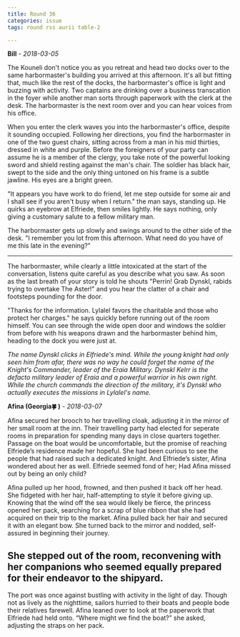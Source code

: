 ```yaml
---
title: Round 36
categories: issue
tags: round rss aurii table-2

---
```


**Bill** - *2018-03-05*

The Kouneli don't notice you as you retreat and head two docks over to the same harbormaster's building you arrived at this afternoon. It's all but fitting that, much like the rest of the docks, the harbormaster's office is light and buzzing with activity. Two captains are drinking over a business transcation in the foyer while another man sorts through paperwork with the clerk at the desk. The harbormaster is the next room over and you can hear voices from his office.

When you enter the clerk waves you into the harbormaster's office, despite it sounding occupied. Following her directions, you find the harbormaster in one of the two guest chairs, sitting across from a man in his mid thirties, dressed in white and purple. Before the foreigners of your party can assume he is a member of the clergy, you take note of the powerful looking sword and shield resting against the man's chair. The soldier has black hair, swept to the side and the only thing untoned on his frame is a subtle jawline. His eyes are a bright green.

"It appears you have work to do friend, let me step outside for some air and I shall see if you aren't busy when I return." the man says, standing up. He quirks an eyebrow at Elfriede, then smiles lightly. He says nothing, only giving a customary salute to a fellow military man. 

The harbormaster gets up slowly and swings around to the other side of the desk. "I remember you lot from this afternoon. What need do you have of me this late in the evening?"

- - -

The harbormaster, while clearly a little intoxicated at the start of the conversation, listens quite careful as you describe what you saw. As soon as the last breath of your story is told he shouts "Perrin! Grab Dynskl, rabids trying to overtake The Aster!" and you hear the clatter of a chair and footsteps pounding for the door. 

"Thanks for the information. Lylalel favors the charitable and those who protect her charges." he says quickly before running out of the room himself. You can see through the wide open door and windows the soldier from before with his weapons drawn and the harbormaster behind him, heading to the dock you were just at.

*The name Dynskl clicks in Elfriede's mind. While the young knight had only seen him from afar, there was no way he could forget the name of the Knight's Commander, leader of the Eraia Military. Dynskl Kelrr is the defacto military leader of Eraia and a powerful warrior in his own right. While the church commands the direction of the military, it's Dynskl who actually executes the missions in Lylalel's name.*

**Afina (Georgia🍀 )** - *2018-03-07*

Afina secured her brooch to her travelling cloak, adjusting it in the mirror of her small room at the inn. Their travelling party had elected for seperate rooms in preparation for spending many days in close quarters together. Passage on the boat would be uncomfortable, but the promise of reaching Elfriede’s residence made her hopeful. She had been curious to see the people that had raised such a dedicated knight. And Elfriede’s sister, Afina wondered about her as well. Elfriede seemed fond of her; Had Afina missed out by being an only child? 

Afina pulled up her hood, frowned, and then pushed it back off her head. She fidgeted with her hair, half-attempting to style it before giving up. Knowing that the wind off the sea would likely be fierce, the princess opened her pack, searching for a scrap of blue ribbon that she had acquired on their trip to the market. Afina pulled back her hair and secured it with an elegant bow. She turned back to the mirror and nodded, self-assured in beginning their journey.

She stepped out of the room, reconvening with her companions who seemed equally prepared for their endeavor to the shipyard. 
--
The port was once against bustling with activity in the light of day. Though not as lively as the nighttime, sailors hurried to their boats and people bode their relatives farewell. Afina leaned over to look at the paperwork that Elfriede had held onto. “Where might we find the boat?” she asked, adjusting the straps on her pack.



<!-- re.findall('a.*?(?=a|$)', t+'x') -->